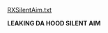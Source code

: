 [RXSilentAim.txt](https://github.com/Mudobfuscator/Silent-Aim/files/7796612/RXSilentAim.txt)

**LEAKING DA HOOD SILENT AIM**
